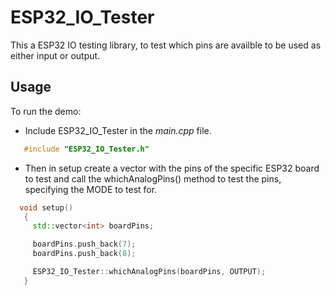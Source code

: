 
# ESP32_IO_Tester

This a ESP32 IO testing library, to test which pins are availble to be used as either input or output. 

## Usage

To run the demo:
 - Include ESP32_IO_Tester in the *main.cpp* file. 
 ```c++
    #include "ESP32_IO_Tester.h"
 ```
 - Then in setup create a vector with the pins of the specific ESP32 board to test and call the whichAnalogPins() method to test the pins, specifying the MODE to test for.
 ```c++
   void setup()
    {
      std::vector<int> boardPins;

      boardPins.push_back(7);
      boardPins.push_back(8);

      ESP32_IO_Tester::whichAnalogPins(boardPins, OUTPUT);
    }
 ```